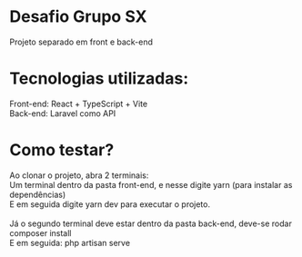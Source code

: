 # Desafio Grupo SX
Projeto separado em front e back-end

# Tecnologias utilizadas:<br/>
Front-end: React + TypeScript + Vite <br/>
Back-end: Laravel como API

# Como testar?
Ao clonar o projeto, abra 2 terminais:<br/> 
Um terminal dentro da pasta front-end, e nesse digite yarn (para instalar as dependências)<br/>
E em seguida digite yarn dev para executar o projeto.<br/><br/>
Já o segundo terminal deve estar dentro da pasta back-end, deve-se rodar composer install<br/>
E em seguida: php artisan serve
